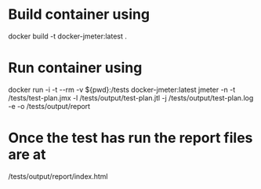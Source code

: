 # Build container using
docker build -t docker-jmeter:latest .

# Run container using
docker run -i -t --rm -v ${pwd}:/tests docker-jmeter:latest jmeter -n -t /tests/test-plan.jmx -l /tests/output/test-plan.jtl -j /tests/output/test-plan.log -e -o /tests/output/report

# Once the test has run the report files are at 
/tests/output/report/index.html
